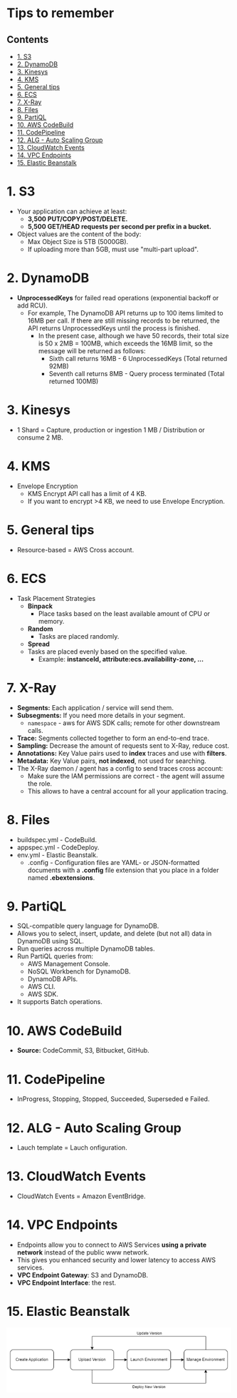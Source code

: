 # Tips to remember<!-- omit in toc -->

## Contents <!-- omit in toc -->

- [1. S3](#1-s3)
- [2. DynamoDB](#2-dynamodb)
- [3. Kinesys](#3-kinesys)
- [4. KMS](#4-kms)
- [5. General tips](#5-general-tips)
- [6. ECS](#6-ecs)
- [7. X-Ray](#7-x-ray)
- [8. Files](#8-files)
- [9. PartiQL](#9-partiql)
- [10. AWS CodeBuild](#10-aws-codebuild)
- [11. CodePipeline](#11-codepipeline)
- [12. ALG - Auto Scaling Group](#12-alg---auto-scaling-group)
- [13. CloudWatch Events](#13-cloudwatch-events)
- [14. VPC Endpoints](#14-vpc-endpoints)
- [15. Elastic Beanstalk](#15-elastic-beanstalk)

# 1. S3

- Your application can achieve at least:
  - **3,500 PUT/COPY/POST/DELETE.**
  - **5,500 GET/HEAD requests per second per prefix in a bucket.**
- Object values are the content of the body:
  - Max Object Size is 5TB (5000GB).
  - If uploading more than 5GB, must use "multi-part upload".

# 2. DynamoDB

- **UnprocessedKeys** for failed read operations (exponential backoff or add RCU).
  - For example, The DynamoDB API returns up to 100 items limited to 16MB per call. If there are still missing records to be returned, the API returns UnprocessedKeys until the process is finished.
    - In the present case, although we have 50 records, their total size is 50 x 2MB = 100MB, which exceeds the 16MB limit, so the message will be returned as follows:
      - Sixth call returns 16MB - 6 UnprocessedKeys (Total returned 92MB)
      - Seventh call returns 8MB - Query process terminated (Total returned 100MB)

# 3. Kinesys

- 1 Shard = Capture, production or ingestion 1 MB / Distribution or consume 2 MB.

# 4. KMS

- Envelope Encryption
  - KMS Encrypt API call has a limit of 4 KB.
  - If you want to encrypt >4 KB, we need to use Envelope Encryption.

# 5. General tips

- Resource-based = AWS Cross account.

# 6. ECS

- Task Placement Strategies
  - **Binpack**
    - Place tasks based on the least available amount of CPU or memory.
  - **Random**
    - Tasks are placed randomly.
  - **Spread**
  - Tasks are placed evenly based on the specified value.
    - Example: **instanceId, attribute:ecs.availability-zone, ...**

# 7. X-Ray

- **Segments:** Each application / service will send them.
- **Subsegments:** If you need more details in your segment.
  - `namespace` - aws for AWS SDK calls; remote for other downstream calls.
- **Trace:** Segments collected together to form an end-to-end trace.
- **Sampling:** Decrease the amount of requests sent to X-Ray, reduce cost.
- **Annotations:** Key Value pairs used to **index** traces and use with **filters**.
- **Metadata:** Key Value pairs, **not indexed**, not used for searching.
- The X-Ray daemon / agent has a config to send traces cross account:
  - Make sure the IAM permissions are correct - the agent will assume the role.
  - This allows to have a central account for all your application tracing.

# 8. Files

- buildspec.yml - CodeBuild.
- appspec.yml - CodeDeploy.
- env.yml - Elastic Beanstalk.
  - .config - Configuration files are YAML- or JSON-formatted documents with a **.config** file extension that you place in a folder named **.ebextensions**.

# 9. PartiQL

- SQL-compatible query language for DynamoDB.
- Allows you to select, insert, update, and delete (but not all) data in DynamoDB using SQL.
- Run queries across multiple DynamoDB tables.
- Run PartiQL queries from:
  - AWS Management Console.
  - NoSQL Workbench for DynamoDB.
  - DynamoDB APIs.
  - AWS CLI.
  - AWS SDK.
- It supports Batch operations.

# 10. AWS CodeBuild

- **Source:** CodeCommit, S3, Bitbucket, GitHub.

# 11. CodePipeline

- InProgress, Stopping, Stopped, Succeeded, Superseded e Failed.

# 12. ALG - Auto Scaling Group

- Lauch template = Lauch onfiguration.

# 13. CloudWatch Events

- CloudWatch Events = Amazon EventBridge.

# 14. VPC Endpoints

- Endpoints allow you to connect to AWS Services **using a private network** instead of the public www network.
- This gives you enhanced security and lower latency to access AWS services.
- **VPC Endpoint Gateway**: S3 and DynamoDB.
- **VPC Endpoint Interface**: the rest.

# 15. Elastic Beanstalk

![Elastic Beanstalk Workflow](Images/ElasticBeanstalkWorkflow.png)
